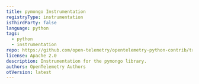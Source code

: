 ```yaml
---
title: pymongo Instrumentation
registryType: instrumentation
isThirdParty: false
language: python
tags:
  - python
  - instrumentation
repo: https://github.com/open-telemetry/opentelemetry-python-contrib/tree/main/instrumentation/opentelemetry-instrumentation-pymongo
license: Apache 2.0
description: Instrumentation for the pymongo library.
authors: OpenTelemetry Authors
otVersion: latest
---
```

